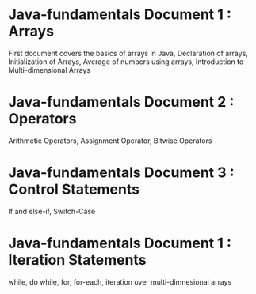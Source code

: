 # Java-fundamentals Document 1 : Arrays
First document covers the basics of arrays in Java,
Declaration of arrays,
Initialization of Arrays,
Average of numbers using arrays,
Introduction to Multi-dimensional Arrays

# Java-fundamentals Document 2 : Operators
Arithmetic Operators,
Assignment Operator,
Bitwise Operators

# Java-fundamentals Document 3 : Control Statements
If and else-if,
Switch-Case

# Java-fundamentals Document 1 : Iteration Statements
while,
do while,
for,
for-each,
iteration over multi-dimnesional arrays
